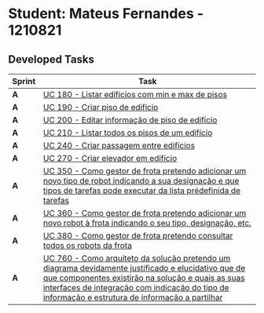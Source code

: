 # Student: Mateus Fernandes - 1210821

## Developed Tasks

| Sprint | Task                                                                                                                                |
|--------|-------------------------------------------------------------------------------------------------------------------------------------|
| **A**  | [UC 180 - Listar edifícios com min e max de pisos](..\..\use_cases\UC180\readme.md)                                                                                                        |
| **A**  | [UC 190 - Criar piso de edificio](..\..\use_cases\UC190\readme.md)                                                                                                        |
| **A**  | [UC 200 - 	Editar informação de piso de edifício](..\..\use_cases\UC200\readme.md)                                                                                                        |
| **A**  | [UC 210 - Listar todos os pisos de um edifício](..\..\use_cases\UC210\readme.md)                                                                                                        |
| **A**  | [UC 240 - Criar passagem entre edifícios](..\..\use_cases\UC240\readme.md)                                                                                                        |
| **A**  | [UC 270 - Criar elevador em edifício](..\..\use_cases\UC270\readme.md)                                                                                                        |
| **A**  | [UC 350 - Como gestor de frota pretendo adicionar um novo tipo de robot indicando a sua designação e que tipos de tarefas pode executar da lista prédefinida de tarefas](..\..\use_cases\UC350\readme.md)                                                                                                        |
| **A**  | [UC 360 - Como gestor de frota pretendo adicionar um novo robot à frota indicando o seu tipo, designação, etc.](..\..\use_cases\UC360\readme.md)                                                                                                        |
| **A**  | [UC 380 - Como gestor de frota pretendo consultar todos os robots da frota	](..\..\use_cases\UC380\readme.md)                                                                                                        |
| **A**  | [UC 760 - Como arquiteto da solução pretendo um diagrama devidamente justificado e elucidativo que de que componentes existirão na solução e quais as suas interfaces de integração com indicação do tipo de informação e estrutura de informação a partilhar](..\..\use_cases\UC760\readme.md) 